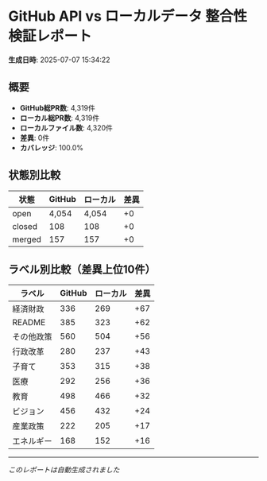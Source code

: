 # GitHub API vs ローカルデータ 整合性検証レポート

**生成日時**: 2025-07-07 15:34:22

## 概要

- **GitHub総PR数**: 4,319件
- **ローカル総PR数**: 4,319件
- **ローカルファイル数**: 4,320件
- **差異**: 0件
- **カバレッジ**: 100.0%

## 状態別比較

| 状態 | GitHub | ローカル | 差異 |
|------|--------|----------|------|
| open | 4,054 | 4,054 | +0 |
| closed | 108 | 108 | +0 |
| merged | 157 | 157 | +0 |

## ラベル別比較（差異上位10件）

| ラベル | GitHub | ローカル | 差異 |
|--------|--------|----------|------|
| 経済財政 | 336 | 269 | +67 |
| README | 385 | 323 | +62 |
| その他政策 | 560 | 504 | +56 |
| 行政改革 | 280 | 237 | +43 |
| 子育て | 353 | 315 | +38 |
| 医療 | 292 | 256 | +36 |
| 教育 | 498 | 466 | +32 |
| ビジョン | 456 | 432 | +24 |
| 産業政策 | 222 | 205 | +17 |
| エネルギー | 168 | 152 | +16 |

---
*このレポートは自動生成されました*